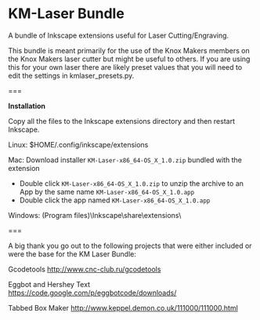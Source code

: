 KM-Laser Bundle
===============


A bundle of Inkscape extensions useful for Laser Cutting/Engraving.

This bundle is meant primarily for the use of the Knox Makers members on the Knox Makers laser cutter but might be useful to others.  If you are using this for your own laser there are likely preset values that you will need to edit the settings in kmlaser_presets.py.


===

__Installation__

Copy all the files to the Inkscape extensions directory and then restart Inkscape.

Linux:   $HOME/.config/inkscape/extensions

Mac:     Download installer `KM-Laser-x86_64-OS_X_1.0.zip` bundled with the extension
- Double click `KM-Laser-x86_64-OS_X_1.0.zip` to unzip the archive to an App by the same name `KM-Laser-x86_64-OS_X_1.0.app`
- Double click the app named `KM-Laser-x86_64-OS_X_1.0.app`

Windows: (Program files)\Inkscape\share\extensions\ 

=== 

A big thank you go out to the following projects that were either included or were the base for the KM Laser Bundle:

Gcodetools
http://www.cnc-club.ru/gcodetools

Eggbot and Hershey Text
https://code.google.com/p/eggbotcode/downloads/

Tabbed Box Maker
http://www.keppel.demon.co.uk/111000/111000.html
